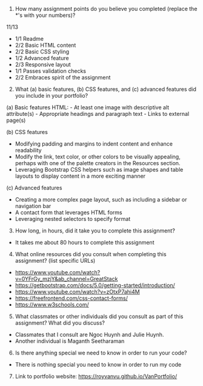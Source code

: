 1. How many assignment points do you believe you completed (replace the *'s with your numbers)?

  11/13
  - 1/1 Readme
  - 2/2 Basic HTML content
  - 2/2 Basic CSS styling
  - 1/2 Advanced feature
  - 2/3 Responsive layout
  - 1/1 Passes validation checks
  - 2/2 Embraces spirit of the assignment

2. What (a) basic features, (b) CSS features, and (c) advanced features did you include in your portfolio?

  (a) Basic features
    HTML:
    - At least one image with descriptive alt attribute(s)
    - Appropriate headings and paragraph text
    - Links to external page(s)
  
  
  (b) CSS features
  - Modifying padding and margins to indent content and enhance readability
  - Modify the link, text color, or other colors to be visually appealing, perhaps with one of the palette creators in the Resources section.
  - Leveraging Bootstrap CSS helpers such as image shapes and table layouts to display content in a more exciting manner
  
  
  (c) Advanced features
  - Creating a more complex page layout, such as including a sidebar or navigation bar
  - A contact form that leverages HTML forms
  - Leveraging nested selectors to specify format


3. How long, in hours, did it take you to complete this assignment?
   
  - It takes me about 80 hours to complete this assignment


4. What online resources did you consult when completing this assignment? (list specific URLs)
   
  - https://www.youtube.com/watch?v=0YFrGy_mzjY&ab_channel=GreatStack
  - https://getbootstrap.com/docs/5.0/getting-started/introduction/
  - https://www.youtube.com/watch?v=zOtxP7ahi4M
  - https://freefrontend.com/css-contact-forms/
  - https://www.w3schools.com/


5. What classmates or other individuals did you consult as part of this assignment? What did you discuss?
   
  - Classmates that I consult are Ngoc Huynh and Julie Huynh.
  - Another individual is Maganth Seetharaman


6. Is there anything special we need to know in order to run your code?
   
  - There is nothing special you need to know in order to run my code

7. Link to portfolio website: https://royvanvu.github.io/VanPortfolio/
